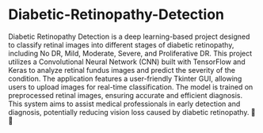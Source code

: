 # Diabetic-Retinopathy-Detection
Diabetic Retinopathy Detection is a deep learning-based project designed to classify retinal images into different stages of diabetic retinopathy, including No DR, Mild, Moderate, Severe, and Proliferative DR. This project utilizes a Convolutional Neural Network (CNN) built with TensorFlow and Keras to analyze retinal fundus images and predict the severity of the condition. The application features a user-friendly Tkinter GUI, allowing users to upload images for real-time classification. The model is trained on preprocessed retinal images, ensuring accurate and efficient diagnosis. This system aims to assist medical professionals in early detection and diagnosis, potentially reducing vision loss caused by diabetic retinopathy. 🚀✨
